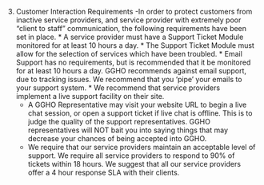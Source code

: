 3. Customer Interaction Requirements 
	-In order to protect customers from inactive service providers, and service provider with extremely poor “client to staff” communication, the following requirements have been set in place.
		* A service provider must have a Support Ticket Module monitored for at least 10 hours a day.
		* The Support Ticket Module must allow for the selection of services which have been troubled.
		* Email Support has no requirements, but is recommended that it be monitored for at least 10 hours a day. GGHO recommends against email support, due to tracking issues. We recommend that you ‘pipe’ your emails to your support system.
		* We recommend that service providers implement a live support facility on their site.
	- A GGHO Representative may visit your website URL to begin a live chat session, or open a support ticket if live chat is offline. This is to judge the quality of the support representatives. GGHO representatives will NOT bait you into saying things that may decrease your chances of being accepted into GGHO.
	- We require that our service providers maintain an acceptable level of support. We require all service providers to respond to 90% of tickets within 18 hours. We suggest that all our service providers offer a 4 hour response SLA with their clients. 